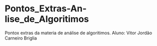 # Pontos_Extras-An-lise_de_Algoritimos
Pontox extras da materia de análise de algoritimos. Aluno: Vitor Jordão Carneiro Briglia
